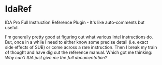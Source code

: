 IdaRef
======
IDA Pro Full Instruction Reference Plugin - It's like auto-comments but useful.

I'm generally pretty good at figuring out what various Intel instructions do.
But, once in a while I need to either know some precise detail (i.e. exact 
side effects of SUB) or come across a rare instruction. Then I break my train
of thought and have dig out the reference manual. Which got me thinking: 
<i>Why can't IDA just give me the full documentation?</i>
